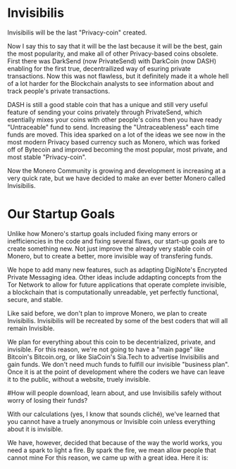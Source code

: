 # Invisibilis
Invisibilis will be the last "Privacy-coin" created.

Now I say this to say that it will be the last because it will be the best, gain the most popularity, and make all of other Privacy-based coins obsolete. First there was DarkSend (now PrivateSend) with DarkCoin (now DASH) enabling for the first true, decentrailized way of esuring private transactions. Now this was not flawless, but it definitely made it a whole hell of a lot harder for the Blockchain analysts to see information about and track people's private transactions.

DASH is still a good stable coin that has a unique and still very useful feature of sending your coins privately through PrivateSend, which esentially mixes your coins with other people's coins then you have ready "Untraceable" fund to send. Increasing the "Untraceableness" each time funds are moved. This idea sparked on a lot of the ideas we see now in the most modern Privacy based currency such as Monero, which was forked off of Bytecoin and improved becoming the most popular, most private, and most stable "Privacy-coin".

Now the Monero Community is growing and development is increasing at a very quick rate, but we have decided to make an ever better Monero called Invisibilis.

# Our Startup Goals

Unlike how Monero's startup goals included fixing many errors or inefficiencies in the code and fixing several flaws, our start-up goals are to create something new. Not just improve the already very stable coin of Monero, but to create a better, more invisible way of transfering funds.

We hope to add many new features, such as adapting DigiNote's Encrypted Private Messaging idea. Other ideas include addapting concepts from the Tor Network to allow for future applications that operate complete invisible, a blockchain that is computationally unreadable, yet perfectly functional, secure, and stable.

Like said before, we don't plan to improve Monero, we plan to create Invisibilis. Invisibilis will be recreated by some of the best coders that will all remain Invisible.

We plan for everything about this coin to be decentrialized, private, and invisible. For this reason, we're not going to have a "main page" like Bitcoin's Bitcoin.org, or like SiaCoin's Sia.Tech to advertise Invisibilis and gain funds. We don't need much funds to fulfill our invisible "business plan". Once it is at the point of development where the coders we have can leave it to the public, without a website, truely invisible.

#How will people download, learn about, and use Invisibilis safely without worry of losing their funds?

With our calculations (yes, I know that sounds cliché), we've learned that you cannot have a truely anonymous or Invisible coin unless everything about it is invisible.

We have, however, decided that because of the way the world works, you need a spark to light a fire. By spark the fire, we mean allow people that cannot mine  For this reason, we came up with a great idea. Here it is:
